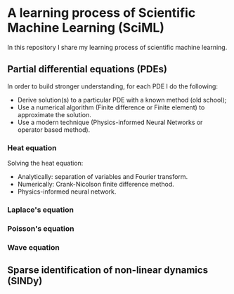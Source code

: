 # A learning process of Scientific Machine Learning (SciML)

In this repository I share my learning process of scientific machine learning.


## Partial differential equations (PDEs)

In order to build stronger understanding, for each PDE I do the following:

- Derive solution(s) to a particular PDE with a known method (old school);
- Use a numerical algorithm (Finite difference or Finite element) to approximate the solution.
- Use a modern technique (Physics-informed Neural Networks or operator based method).

### Heat equation

Solving the heat equation:
- Analytically: separation of variables and Fourier transform.
- Numerically: Crank-Nicolson finite difference method.
- Physics-informed neural network.

### Laplace's equation

### Poisson's equation

### Wave equation

## Sparse identification of non-linear dynamics (SINDy)
